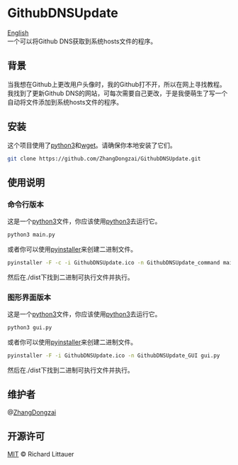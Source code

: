 # GithubDNSUpdate

[English](README.md)  
一个可以将Github DNS获取到系统hosts文件的程序。

## 背景

当我想在Github上更改用户头像时，我的Github打不开，所以在网上寻找教程。我找到了更新Github DNS的网站，可每次需要自己更改，于是我便萌生了写一个自动将文件添加到系统hosts文件的程序。

## 安装

这个项目使用了[python3](https://python.org)和[wget](https://www.gnu.org/software/wget/)。请确保你本地安装了它们。
 
```sh
git clone https://github.com/ZhangDongzai/GithubDNSUpdate.git
```

## 使用说明

### 命令行版本

这是一个[python3](https://python.org)文件，你应该使用[python3](https://python.org)去运行它。

```sh
python3 main.py
```

或者你可以使用[pyinstaller](http://www.pyinstaller.org/)来创建二进制文件。

```sh
pyinstaller -F -c -i GithubDNSUpdate.ico -n GithubDNSUpdate_command main.py
```

然后在./dist下找到二进制可执行文件并执行。

### 图形界面版本

这是一个[python3](https://python.org)文件，你应该使用[python3](https://python.org)去运行它。

```sh
python3 gui.py
```

或者你可以使用[pyinstaller](http://www.pyinstaller.org/)来创建二进制文件。

```sh
pyinstaller -F -i GithubDNSUpdate.ico -n GithubDNSUpdate_GUI gui.py
```

然后在./dist下找到二进制可执行文件并执行。

## 维护者

@[ZhangDongzai](https://github.com/ZhangDongzai)

## 开源许可

[MIT](LICENSE) © Richard Littauer